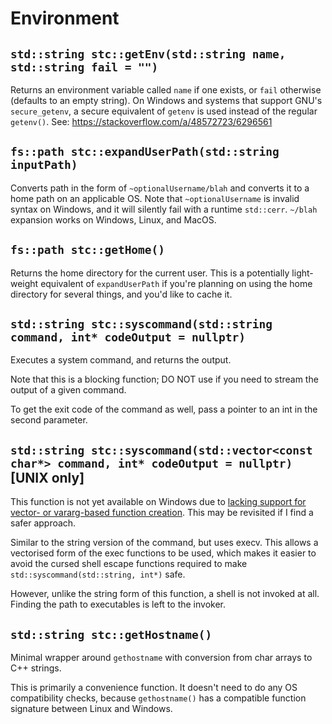 # Environment

## `std::string stc::getEnv(std::string name, std::string fail = "")`

Returns an environment variable called `name` if one exists, or `fail` otherwise (defaults to an empty string). On Windows and systems that support GNU's `secure_getenv`, a secure equivalent of `getenv` is used instead of the regular `getenv()`. See: https://stackoverflow.com/a/48572723/6296561

## `fs::path stc::expandUserPath(std::string inputPath)`

Converts path in the form of `~optionalUsername/blah` and converts it to a home path on an applicable OS. Note that `~optionalUsername` is invalid syntax on Windows, and it will silently fail with a runtime `std::cerr`. `~/blah` expansion works on Windows, Linux, and MacOS.

## `fs::path stc::getHome()`

Returns the home directory for the current user. This is a potentially light-weight equivalent of `expandUserPath` if you're planning on using the home directory for several things, and you'd like to cache it.

## `std::string stc::syscommand(std::string command, int* codeOutput = nullptr)`

Executes a system command, and returns the output.

Note that this is a blocking function; DO NOT use if you need to stream the output of a given command.

To get the exit code of the command as well, pass a pointer to an int in the second parameter.

## `std::string stc::syscommand(std::vector<const char*> command, int* codeOutput = nullptr)` [UNIX only]

This function is not yet available on Windows due to [lacking support for vector- or vararg-based function creation](https://stackoverflow.com/a/75554181). This may be revisited if I find a safer approach.

Similar to the string version of the command, but uses execv. This allows a vectorised form of the exec functions to be used, which makes it easier to avoid the cursed shell escape functions required to make `std::syscommand(std::string, int*)` safe. 

However, unlike the string form of this function, a shell is not invoked at all. Finding the path to executables is left to the invoker.

## `std::string stc::getHostname()`

Minimal wrapper around `gethostname` with conversion from char arrays to C++ strings.

This is primarily a convenience function. It doesn't need to do any OS compatibility checks, because `gethostname()` has a compatible function signature between Linux and Windows.
